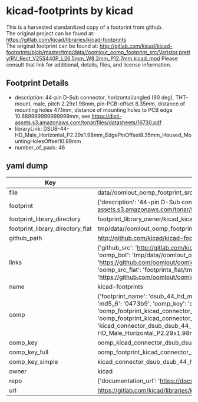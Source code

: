 # kicad-footprints by kicad  
This is a harvested standardized copy of a footprint from github.  
The original project can be found at:  
https://gitlab.com/kicad/libraries/kicad-footprints  
The original footprint can be found at:
http://gitlab.com/kicad/kicad-footprints/blob/master/tmp/data//oomlout_oomp_footprint_src/Varistor.pretty/RV_Rect_V25S440P_L26.5mm_W8.2mm_P12.7mm.kicad_mod
Please consult that link for additional, details, files, and license information.  
## Footprint Details
* description: 44-pin D-Sub connector, horizontal/angled (90 deg), THT-mount, male, pitch 2.29x1.98mm, pin-PCB-offset 8.35mm, distance of mounting holes 47.1mm, distance of mounting holes to PCB edge 10.889999999999999mm, see https://disti-assets.s3.amazonaws.com/tonar/files/datasheets/16730.pdf  
* libraryLink: DSUB-44-HD_Male_Horizontal_P2.29x1.98mm_EdgePinOffset8.35mm_Housed_MountingHolesOffset10.89mm  
* number_of_pads: 46  
## yaml dump  
| Key | Value |  
| --- | --- |  
| file | data//oomlout_oomp_footprint_src/kicad-footprints/Connector_Dsub.pretty/DSUB-44-HD_Male_Horizontal_P2.29x1.98mm_EdgePinOffset8.35mm_Housed_MountingHolesOffset10.89mm.kicad_mod |  
| footprint | {'description': '44-pin D-Sub connector, horizontal/angled (90 deg), THT-mount, male, pitch 2.29x1.98mm, pin-PCB-offset 8.35mm, distance of mounting holes 47.1mm, distance of mounting holes to PCB edge 10.889999999999999mm, see https://disti-assets.s3.amazonaws.com/tonar/files/datasheets/16730.pdf', 'libraryLink': 'DSUB-44-HD_Male_Horizontal_P2.29x1.98mm_EdgePinOffset8.35mm_Housed_MountingHolesOffset10.89mm', 'number_of_pads': 46} |  
| footprint_library_directory | footprint_library_owner/kicad_kicad-footprints/ |  
| footprint_library_directory_flat | tmp/data//oomlout_oomp_footprint_src/footprints_flat/kicad_connector_dsub_dsub_44_hd_male_horizontal_p2_29x1_98mm_edgepinoffset8_35mm_housed_mountingholesoffset10_89mm/working |  
| github_path | http://github.com/kicad/kicad-footprints/blob/master/tmp/data//oomlout_oomp_footprint_src/Connector_Dsub.pretty/DSUB-44-HD_Male_Horizontal_P2.29x1.98mm_EdgePinOffset8.35mm_Housed_MountingHolesOffset10.89mm.kicad_mod |  
| links | {'github_src': 'http://gitlab.com/kicad/kicad-footprints/blob/master/tmp/data//oomlout_oomp_footprint_src/Varistor.pretty/RV_Rect_V25S440P_L26.5mm_W8.2mm_P12.7mm.kicad_mod', 'github_src_repo': 'https://gitlab.com/kicad/libraries/kicad-footprints', 'oomp_bot': 'tmp/data//oomlout_oomp_footprint_src/footprints/kicad_connector_dsub_dsub_44_hd_male_horizontal_p2_29x1_98mm_edgepinoffset8_35mm_housed_mountingholesoffset10_89mm/working', 'oomp_bot_github': 'https://github.com/oomlout/oomlout_oomp_footprint_bot/tree/main/tmp/data//oomlout_oomp_footprint_src/footprints/kicad_connector_dsub_dsub_44_hd_male_horizontal_p2_29x1_98mm_edgepinoffset8_35mm_housed_mountingholesoffset10_89mm/working', 'oomp_src_flat': 'footprints_flat/tmp/data//oomlout_oomp_footprint_src/footprints_flat/kicad_connector_dsub_dsub_44_hd_male_horizontal_p2_29x1_98mm_edgepinoffset8_35mm_housed_mountingholesoffset10_89mm/working', 'oomp_src_flat_github': 'https://github.com/oomlout/oomlout_oomp_footprint_src/tree/main/tmp/data//oomlout_oomp_footprint_src/footprints_flat/kicad_connector_dsub_dsub_44_hd_male_horizontal_p2_29x1_98mm_edgepinoffset8_35mm_housed_mountingholesoffset10_89mm/working'} |  
| name | kicad-footprints |  
| oomp | {'footprint_name': 'dsub_44_hd_male_horizontal_p2_29x1_98mm_edgepinoffset8_35mm_housed_mountingholesoffset10_89mm', 'library_name': 'connector_dsub', 'md5': '0473b9dc858348719c7df32d9c00a57c', 'md5_10': '0473b9dc85', 'md5_5': '0473b', 'md5_6': '0473b9', 'oomp_key': 'oomp_kicad_connector_dsub_dsub_44_hd_male_horizontal_p2_29x1_98mm_edgepinoffset8_35mm_housed_mountingholesoffset10_89mm', 'oomp_key_extra': 'oomp_footprint_kicad_connector_dsub_dsub_44_hd_male_horizontal_p2_29x1_98mm_edgepinoffset8_35mm_housed_mountingholesoffset10_89mm', 'oomp_key_full': 'oomp_footprint_kicad_connector_dsub_dsub_44_hd_male_horizontal_p2_29x1_98mm_edgepinoffset8_35mm_housed_mountingholesoffset10_89mm_0473b9', 'oomp_key_simple': 'kicad_connector_dsub_dsub_44_hd_male_horizontal_p2_29x1_98mm_edgepinoffset8_35mm_housed_mountingholesoffset10_89mm', 'original_filename': 'data//oomlout_oomp_footprint_src/kicad-footprints/Connector_Dsub.pretty/DSUB-44-HD_Male_Horizontal_P2.29x1.98mm_EdgePinOffset8.35mm_Housed_MountingHolesOffset10.89mm.kicad_mod', 'owner_name': 'kicad'} |  
| oomp_key | oomp_kicad_connector_dsub_dsub_44_hd_male_horizontal_p2_29x1_98mm_edgepinoffset8_35mm_housed_mountingholesoffset10_89mm |  
| oomp_key_full | oomp_footprint_kicad_connector_dsub_dsub_44_hd_male_horizontal_p2_29x1_98mm_edgepinoffset8_35mm_housed_mountingholesoffset10_89mm |  
| oomp_key_simple | kicad_connector_dsub_dsub_44_hd_male_horizontal_p2_29x1_98mm_edgepinoffset8_35mm_housed_mountingholesoffset10_89mm |  
| owner | kicad |  
| repo | {'documentation_url': 'https://docs.github.com/rest/repos/repos#get-a-repository', 'message': 'Not Found'} |  
| url | https://gitlab.com/kicad/libraries/kicad-footprints |  

